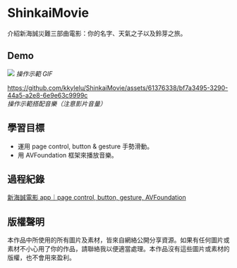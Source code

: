 # ShinkaiMovie
介紹新海誠災難三部曲電影：你的名字、天氣之子以及鈴芽之旅。

## Demo
![](https://github.com/kkylelu/kkylelu.github.io/blob/main/2023-12-07-makoto-shinkai-film-app-page-control-button-gesture-avfoundation/Shinkai.gif)
*操作示範 GIF*

https://github.com/kkylelu/ShinkaiMovie/assets/61376338/bf7a3495-3290-44a5-a2e8-6e9e63c9999c  
*操作示範搭配音樂（注意影片音量）*

## 學習目標
- 運用 page control, button & gesture 手勢滑動。
- 用 AVFoundation 框架來播放音樂。

## 過程紀錄
[新海誠電影 app｜page control, button, gesture, AVFoundation](https://kylelu.com/2023-12-07-makoto-shinkai-film-app-page-control-button-gesture-avfoundation/)

## 版權聲明
本作品中所使用的所有圖片及素材，皆來自網絡公開分享資源。如果有任何圖片或素材不小心用了你的作品，請聯絡我以便適當處理。本作品沒有這些圖片或素材的版權，也不會用來盈利。
